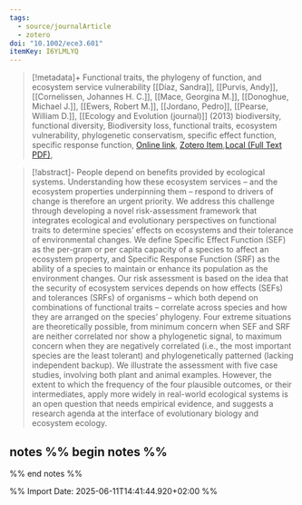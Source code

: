 ```yaml
---
tags:
  - source/journalArticle
  - zotero
doi: "10.1002/ece3.601"
itemKey: I6YLMLYQ
---
```

>[!metadata]+
> Functional traits, the phylogeny of function, and ecosystem service vulnerability
> [[Díaz, Sandra]], [[Purvis, Andy]], [[Cornelissen, Johannes H. C.]], [[Mace, Georgina M.]], [[Donoghue, Michael J.]], [[Ewers, Robert M.]], [[Jordano, Pedro]], [[Pearse, William D.]], 
> [[Ecology and Evolution (journal)]] (2013)
> biodiversity, functional diversity, Biodiversity loss, functional traits, ecosystem vulnerability, phylogenetic conservatism, specific effect function, specific response function, 
> [Online link](https://onlinelibrary.wiley.com/doi/abs/10.1002/ece3.601), [Zotero Item](zotero://select/library/items/I6YLMLYQ),[Local (Full Text PDF)](file://C:/Users/aburg/Documents/references/zotero/storage/LNLXGN4Z/Diaz2013_Functionaltraits.pdf), 


>[!abstract]-
>People depend on benefits provided by ecological systems. Understanding how these ecosystem services – and the ecosystem properties underpinning them – respond to drivers of change is therefore an urgent priority. We address this challenge through developing a novel risk-assessment framework that integrates ecological and evolutionary perspectives on functional traits to determine species’ effects on ecosystems and their tolerance of environmental changes. We define Specific Effect Function (SEF) as the per-gram or per capita capacity of a species to affect an ecosystem property, and Specific Response Function (SRF) as the ability of a species to maintain or enhance its population as the environment changes. Our risk assessment is based on the idea that the security of ecosystem services depends on how effects (SEFs) and tolerances (SRFs) of organisms – which both depend on combinations of functional traits – correlate across species and how they are arranged on the species’ phylogeny. Four extreme situations are theoretically possible, from minimum concern when SEF and SRF are neither correlated nor show a phylogenetic signal, to maximum concern when they are negatively correlated (i.e., the most important species are the least tolerant) and phylogenetically patterned (lacking independent backup). We illustrate the assessment with five case studies, involving both plant and animal examples. However, the extent to which the frequency of the four plausible outcomes, or their intermediates, apply more widely in real-world ecological systems is an open question that needs empirical evidence, and suggests a research agenda at the interface of evolutionary biology and ecosystem ecology.

## notes %% begin notes %%

%% end notes %%

%% Import Date: 2025-06-11T14:41:44.920+02:00 %%
